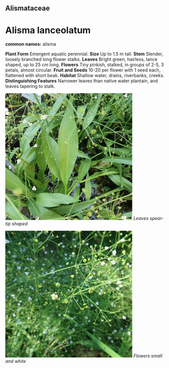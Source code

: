 ## Alismataceae
# Alisma lanceolatum
**common names:** alisma

**Plant Form** Emergent aquatic perennial. **Size** Up to 1.5 m tall. **Stem** Slender, loosely branched long flower stalks. **Leaves** Bright green, hairless, lance shaped, up to 25 cm long. **Flowers** Tiny pinkish, stalked, in groups of 2-5, 3 petals, almost circular. **Fruit and Seeds** 10-20 per flower with 1 seed each, flattened with short beak. **Habitat** Shallow water, drains, riverbanks, creeks. **Distinguishing Features** Narrower leaves than native water plantain, and leaves tapering to stalk.


![Leaves spear-tip shaped](104210_IMG_9892.jpg)
 *Leaves spear-tip shaped* 

![Flowers small and white](104215_IMG_9898.jpg)
 *Flowers small and white* 

